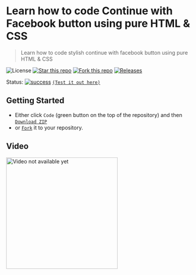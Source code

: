 # Learn how to code Continue with Facebook button using pure HTML & CSS
> Learn how to code stylish continue with facebook button using pure HTML & CSS

![License](https://img.shields.io/npm/l/css-star-rating.svg)
[![Star this repo](https://badgen.net/github/stars/blank-yt/Continue-with-Facebook-button-using-pure-HTML-CSS)](https://github.com/blank-yt/Continue-with-Facebook-button-using-pure-HTML-CSS/stargazers/)
[![Fork this repo](https://badgen.net/github/forks/blank-yt/Continue-with-Facebook-button-using-pure-HTML-CSS)](https://github.com/blank-yt/Continue-with-Facebook-button-using-pure-HTML-CSS/fork/)
[![Releases](https://img.shields.io/github/downloads/blank-yt/Continue-with-Facebook-button-using-pure-HTML-CSS/total.svg)](https://github.com/blank-yt/Continue-with-Facebook-button-using-pure-HTML-CSS/archive/refs/tags/Release.zip)

Status: [![success](https://user-images.githubusercontent.com/100468888/208658036-514215da-7838-44a9-8468-3a37e7e73b13.png)](https://blanksite.eu/preview/1828a748344a32ac2ef53892c74154c630237c3d/) [`(Test it out here)`](https://blanksite.eu/preview/1828a748344a32ac2ef53892c74154c630237c3d/)

## Getting Started
- Either click `Code` (green button on the top of the repository) and then [`Download ZIP`](https://github.com/blank-yt/Continue-with-Facebook-button-using-pure-HTML-CSS/archive/refs/tags/Release.zip)
- or [`Fork`](https://github.com/blank-yt/Continue-with-Facebook-button-using-pure-HTML-CSS/fork) it to your repository.

## Video
<a href="https://www.youtube.com/shorts/GDHry2R74SA"><img src="https://github.com/blank-yt/Continue-with-Facebook-button-using-pure-HTML-CSS/assets/100468888/6cd6b881-6d0b-4dc5-b720-202d1deee0fe" height="300" alt="Video not available yet"></a>
